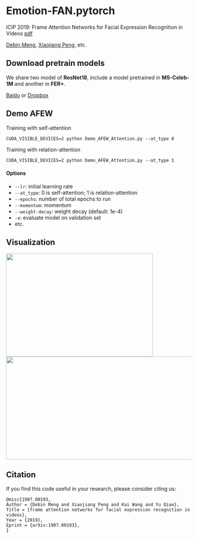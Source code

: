 # Emotion-FAN.pytorch
 ICIP 2019: Frame Attention Networks for Facial Expression Recognition in Videos  [pdf](https://arxiv.org/pdf/1907.00193.pdf)
 
 [Debin Meng](michaeldbmeng19@outlook.com), [Xiaojiang Peng](https://pengxj.github.io/), etc.
 
## Download pretrain models
We share two model of **ResNet18**, include a model pretrained in **MS-Celeb-1M** and another in **FER+**.

[Baidu](https://pan.baidu.com/s/1OgxPSSzUhaC9mPltIpp2pg) or [Dropbox](https://github.com/DebinMeng19-OpenSourceLibrary/Emotion-FAN/blob/master/README.md)


## Demo AFEW
Training with self-attention
```
CUDA_VISIBLE_DEVICES=2 python Demo_AFEW_Attention.py --at_type 0
```
Training with relation-attention
```
CUDA_VISIBLE_DEVICES=2 python Demo_AFEW_Attention.py --at_type 1
```
#### Options
* ``` --lr ```: initial learning rate
* ``` --at_type ```: 0 is self-attention; 1 is relation-attention
* ``` --epochs ```: number of total epochs to run
* ``` --momentum ```: momentum
* ``` --weight-decay ```: weight decay (default: 1e-4)
* ``` -e ```: evaluate model on validation set
* etc.

## Visualization
<img width="400" height="280" src="https://github.com/DebinMeng19-OpenSourceLibrary/Emotion-FAN/blob/master/visualization1.png"/><img width="520" height="280" src="https://github.com/DebinMeng19-OpenSourceLibrary/Emotion-FAN/blob/master/visualization2.png"/>

## Citation
If you find this code useful in your research, please consider citing us:
```
@misc{1907.00193,
Author = {Debin Meng and Xiaojiang Peng and Kai Wang and Yu Qiao},
Title = {frame attention networks for facial expression recognition in videos},
Year = {2019},
Eprint = {arXiv:1907.00193},
}
```
